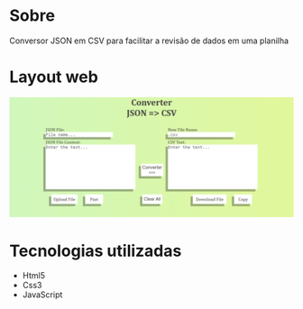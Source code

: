 # Sobre
Conversor JSON em CSV para facilitar a revisão de dados em uma planilha 

# Layout web
![web 1](https://github.com/Lucas-Woibau/JSON2CSV/blob/main/public/Page.png?raw=true)

# Tecnologias utilizadas
- Html5
- Css3
- JavaScript

